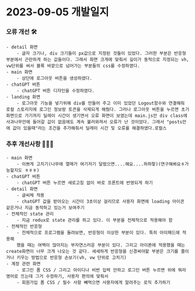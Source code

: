 # 2023-09-05 개발일지

### 오류 개선 🛠️
    - detail 화면
        - 글자 크기나, div 크기들이 px값으로 지정된 것들이 있었다. 그러한 부분은 반응형 부분에서 곤란하게 하는 값들이다. 그래서 화면 크게에 맞춰서 길이가 동적으로 지정되는 vh, vw단위를 써서 블록 바깥으로 넘어가는 부분들의 css를 수정하였다. 
    - main 화면
        - 상단에 로그아웃 버튼을 생성하였다.      
    - chatGPT 버튼
        - chatGPT 버튼 디자인을 수정하였다.
    - landing 화면
        - 로그아웃 기능을 넣기위해 div를 만들어 주고 이미 있었던 Logout함수와 연결해줘 로컬 스토리지에 로그인 정보랑 토큰을 삭제되게 해줬다. 그러나 로그아웃 버튼을 누르면 초기화면으로 가기까지 딜레이 시간이 생기면서 오류 화면이 보였는데 main.js안 div class에 사과나무안에 들어갈 값이 없음에도 계속 불러와져서 오류가 난 것이었다. 그래서 "posts안에 값이 있을때"라는 조건을 추가해줘서 딜레이 시간 및 오류를 해결하였다.로컬스
### 추후 개선사항 🧗🏻‍♀️      
    - main 화면
        - 이쁘게 고치기(나무에 열매가 여기저기 달렸으면....해요....하하핳)(연구해봐요ㅎ가능할지도 ㅎㅎㅎ)
    - chatGPT 버튼
        - chatGPT 버튼 누르면 새로고침 없이 바로 프론트에 반영되게 하기
    - detail 화면
        - 글씨체 적용
        - chatGPT 값을 받아오는 시간이 3초이상 걸리므로 사용자 화면에 loading 아이콘 같은거나 지금 동작하고 있는거 보여주기
    - 전체적인 state 관리
        - 지금 redux로 state 관리를 하고 있다. 이 부분을 전체적으로 적용해야 함
    - 전체적인 반응형 
        - 전체적으로 프로그램을 돌려보면, 반응형이 이상한 부분이 있다. 특히 아이패드에 적용해
        했을 때는 여백이 많아지는 부자연스러운 부분이 있다. 그리고 아이폰에 적용했을 때는 create화면이 너무 크게 나오는 것 같다. 세세하게 반응형을 신경써야할 부분은 크기를 줄이거나 키우는 방법으로 반응형 손보기(vh, vw 단위로 고치기)
    - 계정 관련 화면
        - 로그인 폼 CSS / 그리고 아이디나 비번 입력 안하고 로그인 버튼 누르면 위에 뭐라 영어로 뜨는데 그거 수정하기, 사용자 편의에 맞춰서
        - 회원가입 폼 CSS / 필수 사항 빼먹으면 사용자에게 알려주는 로직 추가하기
